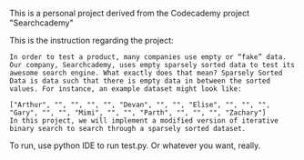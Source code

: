 This is a personal project derived from the Codecademy project "Searchcademy"

This is the instruction regarding the project:

    In order to test a product, many companies use empty or “fake” data. Our company, Searchcademy, uses empty sparsely sorted data to test its awesome search engine. What exactly does that mean? Sparsely Sorted Data is data such that there is empty data in between the sorted values. For instance, an example dataset might look like:

    ["Arthur", "", "", "", "", "Devan", "", "", "Elise", "", "", "", "Gary", "", "", "Mimi", "", "", "Parth", "", "", "", "Zachary"]
    In this project, we will implement a modified version of iterative binary search to search through a sparsely sorted dataset.

To run, use python IDE to run test.py. Or whatever you want, really.
